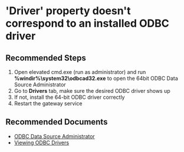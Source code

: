 <properties
    pageTitle="'Driver' property doesn't correspond to an installed ODBC driver"
    description="'Driver' property doesn't correspond to an installed ODBC driver"
    service="microsoft.analysisservices"
    resource="servers"
    authors="bnmaa"
    ms.author="chanwa"
    displayOrder="2"
    selfHelpType="resource"
    supportTopicIds=""
    resourceTags=""
    productPesIds=""
    cloudEnvironments="MoonCake"
/>

# 'Driver' property doesn't correspond to an installed ODBC driver

## **Recommended Steps**

1. Open elevated cmd.exe (run as administrator) and run **%windir%\system32\odbcad32.exe** to open the 64bit ODBC Data Source Administrator
2. Go to **Drivers** tab, make sure the desired ODBC driver shows up
3. If not, install the 64-bit ODBC driver correctly
4. Restart the gateway service

## **Recommended Documents**

* [ODBC Data Source Administrator](https://docs.microsoft.com/sql/odbc/admin/odbc-data-source-administrator)
* [Viewing ODBC Drivers](https://docs.microsoft.com/sql/odbc/admin/viewing-drivers)
